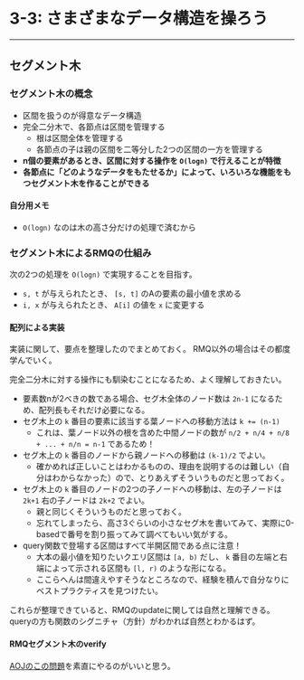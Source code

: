 # 3-3: さまざまなデータ構造を操ろう

---

## セグメント木

### セグメント木の概念

- 区間を扱うのが得意なデータ構造
- 完全二分木で、各節点は区間を管理する
  - 根は区間全体を管理する
  - 各節点の子は親の区間を二等分した2つの区間の一方を管理する
- **n個の要素があるとき、区間に対する操作を `O(logn)` で行えることが特徴**
- **各節点に「どのようなデータをもたせるか」によって、いろいろな機能をもつセグメント木を作ることができる**

#### 自分用メモ

- `O(logn)` なのは木の高さ分だけの処理で済むから

### セグメント木によるRMQの仕組み

次の2つの処理を `O(logn)` で実現することを目指す。

- `s, t` が与えられたとき、 `[s, t]` のAの要素の最小値を求める
- `i, x` が与えられたとき、 `A[i]` の値を `x` に変更する

#### 配列による実装

実装に関して、要点を整理したのでまとめておく。
RMQ以外の場合はその都度学んでいく。

完全二分木に対する操作にも馴染むことになるため、よく理解しておきたい。

- 要素数nが2べきの数である場合、セグ木全体のノード数は `2n-1` になるため、配列長もそれだけ必要になる。
- セグ木上の `k` 番目の要素に該当する葉ノードへの移動方法は `k += (n-1)`
  - これは、葉ノード以外の根を含めた中間ノードの数が `n/2 + n/4 + n/8 + ... + n/n = n-1` であるため！
- セグ木上の `k` 番目のノードから親ノードへの移動は `(k-1)/2` でよい。
  - 確かめれば正しいことはわかるものの、理由を説明するのは難しい（自分はわからなかった）ので、とりあえずそういうものだと思っておく。
- セグ木上の `k` 番目のノードの2つの子ノードへの移動は、左の子ノードは `2k+1` 右の子ノードは `2k+2` でよい。
  - 親と同じくそういうものだと思っておく。
  - 忘れてしまったら、高さ3ぐらいの小さなセグ木を書いてみて、実際に0-basedで番号を割り振ってみて調べてもいい気がする。
- query関数で登場する区間はすべて半開区間である点に注意！
  - 大本の最小値を知りたいクエリ区間は `[a, b)` だし、 `k` 番目の左端と右端によって示される区間も `[l, r)` のような形になる。
  - ここらへんは間違えやすそうなところなので、経験を積んで自分なりにベストプラクティスを見つけたい。

これらが整理できていると、RMQのupdateに関しては自然と理解できる。
queryの方も関数のシグニチャ（方針）がわかれば自然とわかるはず。

#### RMQセグメント木のverify

[AOJのこの問題](https://onlinejudge.u-aizu.ac.jp/problems/DSL_2_A)を素直にやるのがいいと思う。

